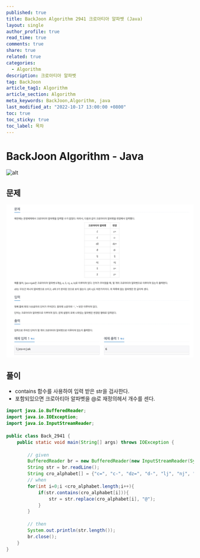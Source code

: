 ```yaml
---
published: true
title: BackJoon Algorithm 2941 크로아티아 알파벳 (Java)
layout: single
author_profile: true
read_time: true
comments: true
share: true
related: true
categories:
  - Algorithm
description: 크로아티아 알파벳
tag: BackJoon
article_tag1: Algorithm
article_section: Algorithm
meta_keywords: BackJoon,Algorithm, java
last_modified_at: "2022-10-17 13:00:00 +0800"
toc: true
toc_sticky: true
toc_label: 목차
---
```


# BackJoon Algorithm - Java

![alt](https://d2gd6pc034wcta.cloudfront.net/images/logo@2x.png)

## 문제

![alt](/assets/images/post/Algorithm/2941.png)

## 풀이

- contains 함수를 사용하여 입력 받은 str을 검사한다.
- 포함되있으면 크로아티아 알파벳을 @로 재정의헤서 개수를 센다.

```java
import java.io.BufferedReader;
import java.io.IOException;
import java.io.InputStreamReader;

public class Back_2941 {
    public static void main(String[] args) throws IOException {

        // given
        BufferedReader br = new BufferedReader(new InputStreamReader(System.in));
        String str = br.readLine();
        String cro_alphabet[] = {"c=", "c-", "dz=", "d-", "lj", "nj", "s=", "z="};
        // when
        for(int i=0;i <cro_alphabet.length;i++){
            if(str.contains(cro_alphabet[i])){
                str = str.replace(cro_alphabet[i], "@");
            }
        }

        // then
        System.out.println(str.length());
        br.close();
    }
}

```
